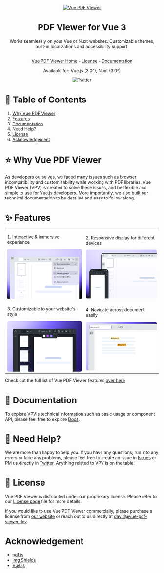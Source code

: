 <div align="center">
  <a href="https://www.vue-pdf-viewer.dev/" target="_blank">
    <picture>
      <source media="(prefers-color-scheme: dark)" srcset="./assets/img/vue-pdf-viewer_logo_light.jpg" width="500">
      <img alt="Vue PDF Viewer" src="./assets/img/vue-pdf-viewer_logo_light.jpg width="500">
    </picture>
  </a>
</div>

<h1 align="center">PDF Viewer for Vue 3</h1>

<div align="center">
  Works seamlessly on your Vue or Nuxt websites. Customizable themes, built-in localizations and accessibility support.
</div>  
<br/>

<div align="center">
  
  [Vue PDF Viewer Home][vuepdfviewer] - [License](#page_facing_up-license) - [Documentation][vuepdfviewer-docs]
  
  Available for: Vue.js (3.0^), Nuxt (3.0^)

[![Twitter](https://img.shields.io/twitter/follow/VuePDF?label=VuePDF&style=social)][twitter]

</div>

# :book: Table of Contents

1. [Why Vue PDF Viewer](#star-why-vue-pdf-viewer)
2. [Features](#sparkles-features)
3. [Documentation](#bookmark_tabs-documentation)
4. [Need Help?](#raising_hand-need-help)
5. [License](#page_facing_up-license)
6. [Acknowledgement](#acknowledgement)

# :star: Why Vue PDF Viewer

As developers ourselves, we faced many issues such as browser incompatibility and customizability while working with PDF libraries. Vue PDF Viewer (VPV) is created to solve these issues, and be flexible and simple to use for Vue.js developers. More importantly, we also built our technical documentation to be detailed and easy to follow along.

# :sparkles: Features

<table>
  <tr>
    <td><p>1. Interactive & immersive experience</p><img src="./assets/img/vpv-feature-interactive.png" /></td>
    <td><p>2. Responsive display for different devices</p><img src="./assets/img/vpv-feature-responsive.png" /></td>
  </tr>
  <tr>
    <td><p>3. Customizable to your website's style</p><img src="./assets/img/vpv-feature-customizable.png" /></td>
    <td><p>4. Navigate across document easily</p><img src="./assets/img/vpv-feature-navigation.png" /></td>
  </tr>
</table>

Check out the full list of Vue PDF Viewer features [over here](https://www.vue-pdf-viewer.dev/features)

# :bookmark_tabs: Documentation

To explore VPV's technical information such as basic usage or component API, please feel free to explore [Docs][vuepdfviewer-docs].


# :raising_hand: Need Help?

We are more than happy to help you. If you have any questions, run into any errors or face any problems, please feel free to create an issue in [Issues](../../issues) or PM us directly in [Twitter][twitter]. Anything related to VPV is on the table!

# :page_facing_up: License

Vue PDF Viewer is distributed under our proprietary license. Please refer to our [License page](https://www.vue-pdf-viewer/license-agreement) file for more details.

If you would like to use Vue PDF Viewer commercially, please purchase a license from [our website][vuepdfviewer] or reach out to us directly at [david@vue-pdf-viewer.dev](mailto:david@vue-pdf-viewer.dev).

# Acknowledgement

- [pdf.js](https://github.com/mozilla/pdf.js)
- [Img Shields](https://shields.io)
- [Vue.js](https://vuejs.org/)

[twitter]: https://x.com/VuePDF
[vuepdfviewer]: https://www.vue-pdf-viewer.dev
[vuepdfviewer-docs]: https://docs.vue-pdf-viewer.dev
